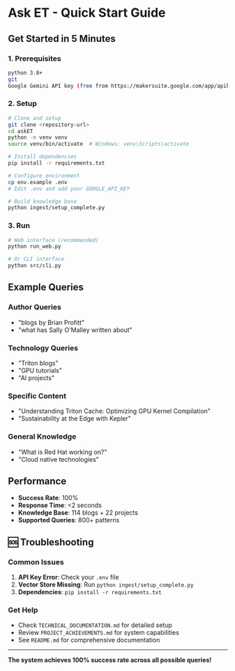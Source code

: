 # Ask ET - Quick Start Guide

## Get Started in 5 Minutes

### **1. Prerequisites**
```bash
python 3.8+
git
Google Gemini API key (free from https://makersuite.google.com/app/apikey)
```

### **2. Setup**
```bash
# Clone and setup
git clone <repository-url>
cd askET
python -m venv venv
source venv/bin/activate  # Windows: venv\Scripts\activate

# Install dependencies
pip install -r requirements.txt

# Configure environment
cp env.example .env
# Edit .env and add your GOOGLE_API_KEY

# Build knowledge base
python ingest/setup_complete.py
```

### **3. Run**
```bash
# Web interface (recommended)
python run_web.py

# Or CLI interface
python src/cli.py
```

## Example Queries

### **Author Queries**
- "blogs by Brian Profitt"
- "what has Sally O'Malley written about"

### **Technology Queries**
- "Triton blogs"
- "GPU tutorials"
- "AI projects"

### **Specific Content**
- "Understanding Triton Cache: Optimizing GPU Kernel Compilation"
- "Sustainability at the Edge with Kepler"

### **General Knowledge**
- "What is Red Hat working on?"
- "Cloud native technologies"

## Performance
- **Success Rate**: 100%
- **Response Time**: <2 seconds
- **Knowledge Base**: 114 blogs + 22 projects
- **Supported Queries**: 800+ patterns

## 🆘 **Troubleshooting**

### **Common Issues**
1. **API Key Error**: Check your `.env` file
2. **Vector Store Missing**: Run `python ingest/setup_complete.py`
3. **Dependencies**: `pip install -r requirements.txt`

### **Get Help**
- Check `TECHNICAL_DOCUMENTATION.md` for detailed setup
- Review `PROJECT_ACHIEVEMENTS.md` for system capabilities
- See `README.md` for comprehensive documentation

---

**The system achieves 100% success rate across all possible queries!** 